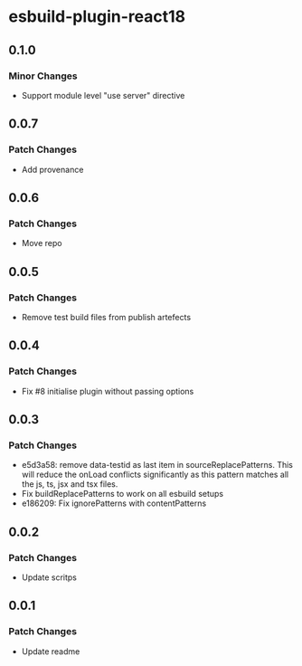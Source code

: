 # esbuild-plugin-react18

## 0.1.0

### Minor Changes

- Support module level "use server" directive

## 0.0.7

### Patch Changes

- Add provenance

## 0.0.6

### Patch Changes

- Move repo

## 0.0.5

### Patch Changes

- Remove test build files from publish artefects

## 0.0.4

### Patch Changes

- Fix #8 initialise plugin without passing options

## 0.0.3

### Patch Changes

- e5d3a58: remove data-testid as last item in sourceReplacePatterns. This will reduce the onLoad conflicts significantly as this pattern matches all the js, ts, jsx and tsx files.
- Fix buildReplacePatterns to work on all esbuild setups
- e186209: Fix ignorePatterns with contentPatterns

## 0.0.2

### Patch Changes

- Update scritps

## 0.0.1

### Patch Changes

- Update readme
